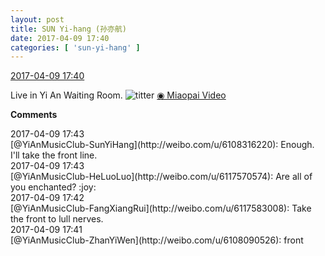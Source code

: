 ```yaml
---
layout: post
title: SUN Yi-hang (孙亦航)
date: 2017-04-09 17:40
categories: [ 'sun-yi-hang' ]
---
```


<div class="weibo-info">
  <a href="http://weibo.com/6108316220/EDJ10tRk3">2017-04-09 17:40</a>
</div>

Live in Yi An Waiting Room. ![titter](http://img.t.sinajs.cn/t4/appstyle/expression/ext/normal/19/heia_org.gif) [◉ Miaopai Video](http://www.miaopai.com/show/WE5UuU-q6WwwRmT0Pgj4d-Sk3V8N0WlF.htm)

<!-- more -->

**Comments**

<div class="weibo-info">2017-04-09 17:43</div>
[@YiAnMusicClub-SunYiHang](http://weibo.com/u/6108316220): Enough. I'll take the front line.

<div class="weibo-info">2017-04-09 17:43</div>
[@YiAnMusicClub-HeLuoLuo](http://weibo.com/u/6117570574): Are all of you enchanted? :joy:

<div class="weibo-info">2017-04-09 17:42</div>
[@YiAnMusicClub-FangXiangRui](http://weibo.com/u/6117583008): Take the front to lull nerves.

<div class="weibo-info">2017-04-09 17:41</div>
[@YiAnMusicClub-ZhanYiWen](http://weibo.com/u/6108090526): front
